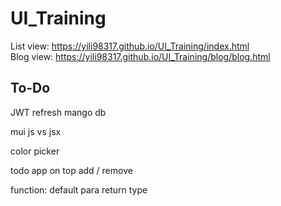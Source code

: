 # UI_Training
List view:
https://yili98317.github.io/UI_Training/index.html  
Blog view:
https://yili98317.github.io/UI_Training/blog/blog.html


## To-Do
JWT refresh
mango db





mui
js vs jsx

color picker


todo app
on top
add / remove


































function:
    default para
    return type
